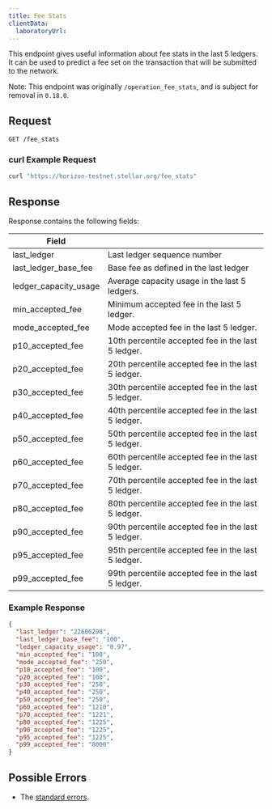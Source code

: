 ```yaml
---
title: Fee Stats
clientData:
  laboratoryUrl:
---
```


This endpoint gives useful information about fee stats in the last 5 ledgers. It can be used to
predict a fee set on the transaction that will be submitted to the network.

Note: This endpoint was originally `/operation_fee_stats`, and is subject for removal in `0.18.0`.

## Request

```
GET /fee_stats
```

### curl Example Request

```sh
curl "https://horizon-testnet.stellar.org/fee_stats"
```

## Response

Response contains the following fields:

| Field | |
| - | - |
| last_ledger | Last ledger sequence number |
| last_ledger_base_fee | Base fee as defined in the last ledger |
| ledger_capacity_usage | Average capacity usage in the last 5 ledgers. |
| min_accepted_fee | Minimum accepted fee in the last 5 ledger. |
| mode_accepted_fee | Mode accepted fee in the last 5 ledger. |
| p10_accepted_fee | 10th percentile accepted fee in the last 5 ledger. |
| p20_accepted_fee | 20th percentile accepted fee in the last 5 ledger. |
| p30_accepted_fee | 30th percentile accepted fee in the last 5 ledger. |
| p40_accepted_fee | 40th percentile accepted fee in the last 5 ledger. |
| p50_accepted_fee | 50th percentile accepted fee in the last 5 ledger. |
| p60_accepted_fee | 60th percentile accepted fee in the last 5 ledger. |
| p70_accepted_fee | 70th percentile accepted fee in the last 5 ledger. |
| p80_accepted_fee | 80th percentile accepted fee in the last 5 ledger. |
| p90_accepted_fee | 90th percentile accepted fee in the last 5 ledger. |
| p95_accepted_fee | 95th percentile accepted fee in the last 5 ledger. |
| p99_accepted_fee | 99th percentile accepted fee in the last 5 ledger. |

### Example Response

```json
{
  "last_ledger": "22606298",
  "last_ledger_base_fee": "100",
  "ledger_capacity_usage": "0.97",
  "min_accepted_fee": "100",
  "mode_accepted_fee": "250",
  "p10_accepted_fee": "100",
  "p20_accepted_fee": "100",
  "p30_accepted_fee": "250",
  "p40_accepted_fee": "250",
  "p50_accepted_fee": "250",
  "p60_accepted_fee": "1210",
  "p70_accepted_fee": "1221",
  "p80_accepted_fee": "1225",
  "p90_accepted_fee": "1225",
  "p95_accepted_fee": "1225",
  "p99_accepted_fee": "8000"
}
```

## Possible Errors

- The [standard errors](../errors.md#Standard_Errors).
